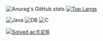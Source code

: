 ![Anurag's GitHub stats](https://github-readme-stats.vercel.app/api?username=P-YongJun&show_icons=true&theme=radical)  [![Top Langs](https://github-readme-stats.vercel.app/api/top-langs/?username=P-YongJun)](https://github.com/anuraghazra/github-readme-stats)


![Java](https://img.shields.io/badge/-Java-F05032?style=for-the-badge&logo-html5&logoColor=ffffff)
![DB](https://img.shields.io/badge/-DB-315FF0?style=for-the-badge&logo-html5&logoColor=ffffff)
![C](https://img.shields.io/badge/-C-060D22?style=for-the-badge&logo-html5&logoColor=ffffff)

[![Solved.ac프로필](http://mazassumnida.wtf/api/v2/generate_badge?boj=eheh1573)](https://solved.ac/eheh1573})



